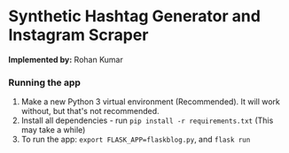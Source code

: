 # Synthetic Hashtag Generator and Instagram Scraper

**Implemented by:** Rohan Kumar

### Running the app
1. Make a new Python 3 virtual environment (Recommended). It will work without, but that's not recommended.
2. Install all dependencies - run `pip install -r requirements.txt` (This may take a while)
3. To run the app: `export FLASK_APP=flaskblog.py`, and `flask run`
